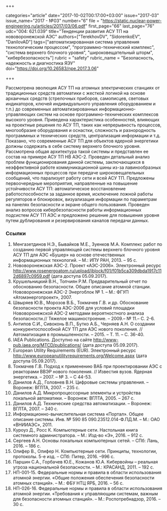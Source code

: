 +++

categories="article"
date="2017-10-02T00:17:00+03:00"
issue="2017-03"
issue_name="2017 - №03"
number="6"
file = "https://static.nuclear-power-engineering.ru/articles/2017/03/06.pdf"
first_page="66"
last_page="76"
udc="004: 621.039"
title="Тенденции развития АСУ ТП на нововоронежской АЭС"
authors=["TerekhovDV", "SidorenkoEV", "DanilovAD"]
tags=["автоматизированная система управления технологическим процессом", "программно-технический комплекс", "система верхнего блочного уровня", "широковещательный шторм", "кибербезопасность"]
rubric = "safety"
rubric_name = "Безопасность, надежность и диагностика ЯЭУ"
doi="https://doi.org/10.26583/npe.2017.3.06"

+++

Рассмотрена эволюция АСУ ТП на атомных электрических станциях от традиционных средств автоматики с жесткой логикой на основе архаичных средств (стрелочных приборов, самописцев, световых индикаторов, ключей индивидуального управления оборудованием и т.п.) до современных автоматизированных информационно-управляющих систем на основе программно-технических комплексов высокого уровня. Приведена характеристика особенностей, влияющих на проектные решения по АСУ ТП, таких как непрерывность процессов, многообразие оборудования и оснастки, сложность и разнородность программных и технических средств, централизация информации и т.д. Показано, что современные АСУ ТП для объектов ядерной энергетики должны содержать в себе систему верхнего блочного уровня. Рассмотрена общая архитектура такой системы и представлен ее состав на примере АСУ ТП НВ АЭС-2. Проведен детальный анализ проблем функционирования данной системы, заключающихся в неэффективной работе коммуникационной шины из-за лавинообразных информационных процессов при передаче широковещательных сообщений, что парализует работу сети и всей АСУ ТП. Предложены первоочередные мероприятия, направленные на повышение устойчивости АСУ ТП: автоматическое восстановление работоспособности за заданное время, исключение ложной работы регуляторов и блокировок, визуализация информации по параметрам на панелях безопасности и экране общего пользования. Проведен анализ вопросов кибербезопасности работы информационных подсистем АСУ ТП АЭС и предложено решение для повышения уровня путем дублирования и резервирования каналов передачи данных.

### Ссылки

1. Менгазетдинов Н.Э., Бывайков М.Е., Зуенков М.А. Комплекс работ по созданию первой управляющей системы верхнего блочного уровня АСУ ТП для АЭС «Бушер» на основе отечественных информационных технологий. – М.: ИПУ РАН, 2013. – 95 c.
2. Нововоронежская АЭС-2. Проект «АЭС-2006». Электронный ресурс http://www.rosenergoatom.ru/upload/iblock/f01/f01b5ca309dbda1917c112d6897c0959.pdf (дата доступа 05.09.2017).
3. Крушельницкий В.Н., Топчиян Р.М. Предварительный отчет по обоснованию безопасности. Общее описание атомной станции. Нововоронежская АЭС-2 Энергоблок № 1. – М.: ФГУП «Атомэнергопроект», 2007.
4. Швыряев Ю.В., Морозов В.Б., Токмачев Г.В. и др. Обоснование безопасности проекта АЭС-2006 для условий площадки Нововоронежской АЭС-2 методами вероятностного анализа безопасности.// Тяжелое машиностроение. – 2009.– № 11.– С. 2-6.
5. Антипов С.И., Сивоконь В.П., Бутко А.Б., Черняев А.Н. О создании конкурентоспособной АСУ ТП для АЭС нового поколения. // Автоматизация в промышленности. – 2015. – Т. 11. – С. 36-40.
6. IAEA Publications. Доступно на сайте http://www-pub.iaea.org/MTCD/publications/ (дата доступа 05.09.2017).
7. European Utility Requirements (EUR). Электронный ресурс http://www.europeanutilityrequirements.org/Welcome.aspx (дата доступа 05.09.2017).
8. Токмачев Г.В. Подход к применению ВАБ при проектировании АЭС с реакторами ВВЭР нового поколения. // Известия вузов. Ядерная энергетика. – 2007. – № 3. – C 44-53.
9. Данилов А.Д., Головнев В.Н. Цифровые системы управления. – Воронеж: ВГЛТА, 2007. – 235 с.
10. Данилов А.Д. Микропроцессорные элементы и устройства локальной автоматики. – Воронеж: ВГЛТА, 2005. – 267 с.
11. Данилов А.Д. Технические средства автоматизации. – Воронеж: ВГЛТА, 2007. – 340 с.
12. Информационно-вычислительная система «Портал». Общее описание системы. Инв. № 590 85 090.23512.014-Ф.ПД.М. – М.: ОАО «ВНИИАЭС», 2011.
13. Куроуз Д., Росс К. Компьютерные сети. Настольная книга системного администратора. – М.: Изд-во «Э», 2016. – 912 с.
14. Сергеев А.Н. Основы локальных компьютерных сетей. – СПб: Лань, 2016. – 186 с.
15. Олифер В., Олифер Н. Компьютерные сети. Принципы, технологии, протоколы. 5-е изд. – СПб: Питер, 2016. –996 с.
16. Паршин С.А., Горбачев Ю.Е., Кожанов Ю.А. Кибервойны – реальная угроза национальной безопасности. – М.: КРАСАНД, 2011. – 192 с.
17. НП-001-15. Федеральные нормы и правила в области использования атомной энергии. «Общие положения обеспечения безопасности атомных станций». – М.: ФБУ НТЦ ЯРБ, 2016. – 56 с.
18. НП-026-16. Федеральные нормы и правила в области использования атомной энергии. «Требования к управляющим системам, важным для безопасности атомных станций». – М.: Роспотребнадзор, 2016. – 30 с.